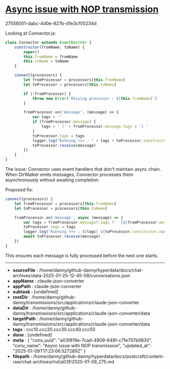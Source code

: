 # [Async issue with NOP transmission](https://claude.ai/chat/a03f819e-7cad-4909-848f-c7fe707b9830)

27556001-dabc-4d0e-827b-d1e3cf05234d

 Looking at Connector.js:

```javascript
class Connector extends EventEmitter {
    constructor(fromName, toName) {
        super()
        this.fromName = fromName
        this.toName = toName
    }

    connect(processors) {
        let fromProcessor = processors[this.fromName]
        let toProcessor = processors[this.toName]

        if (!fromProcessor) {
            throw new Error(`Missing processor : ${this.fromName}`)
        }

        fromProcessor.on('message', (message) => {
            var tags = ''
            if (fromProcessor.message) {
                tags = ' [' + fromProcessor.message.tags + '] '
            }
            toProcessor.tags = tags
            logger.log("Running >>> : " + tags + toProcessor.constructor.name)
            toProcessor.receive(message)
        })
    }
}
```

The issue: Connector uses event handlers that don't maintain async chain. When DirWalker emits messages, Connector processes them asynchronously without awaiting completion.

Proposed fix:
```javascript
connect(processors) {
    let fromProcessor = processors[this.fromName]
    let toProcessor = processors[this.toName]

    fromProcessor.on('message', async (message) => {
        var tags = fromProcessor.message?.tags ? ` [${fromProcessor.message.tags}] ` : ''
        toProcessor.tags = tags
        logger.log(`Running >>> : ${tags} ${toProcessor.constructor.name}`)
        await toProcessor.receive(message)
    })
}
```

This ensures each message is fully processed before the next one starts.

---

* **sourceFile** : /home/danny/github-danny/hyperdata/docs/chat-archives/data-2025-01-25-12-45-58/conversations.json
* **appName** : claude-json-converter
* **appPath** : claude-json-converter
* **subtask** : [undefined]
* **rootDir** : /home/danny/github-danny/transmissions/src/applications/claude-json-converter
* **dataDir** : /home/danny/github-danny/transmissions/src/applications/claude-json-converter/data
* **targetPath** : /home/danny/github-danny/transmissions/src/applications/claude-json-converter/data
* **tags** : ccc10.ccc20.ccc30.ccc40.ccc50
* **done** : [undefined]
* **meta** : {
  "conv_uuid": "a03f819e-7cad-4909-848f-c7fe707b9830",
  "conv_name": "Async issue with NOP transmission",
  "updated_at": "2025-01-09T17:23:06.527289Z"
}
* **filepath** : /home/danny/github-danny/hyperdata/docs/postcraft/content-raw/chat-archives/md/a03f/2025-01-09_275.md
